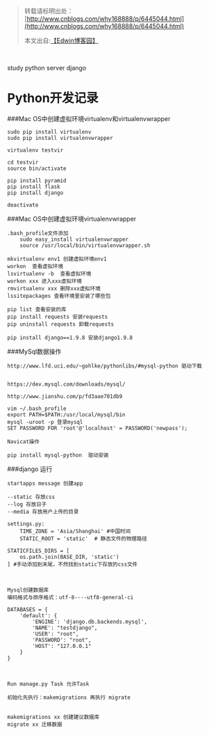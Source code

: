 > 转载请标明出处：
> [http://www.cnblogs.com/why168888/p/6445044.html](http://www.cnblogs.com/why168888/p/6445044.html)
>
>
> 本文出自:[【Edwin博客园】](http://www.cnblogs.com/why168888/)

<br/>



study python server django

# Python开发记录

###Mac OS中创建虚拟环境virtualenv和virtualenvwrapper

```
sudo pip install virtualenv
sudo pip install virtualenvwrapper

virtualenv testvir

cd testvir
source bin/activate

pip install pyramid
pip install flask
pip install django

deactivate
```


###Mac OS中创建虚拟环境virtualenvwrapper

```
.bash_profile文件添加
	sudo easy_install virtualenvwrapper
	source /usr/local/bin/virtualenvwrapper.sh

mkvirtualenv env1 创建虚拟环境env1
workon  查看虚拟环境
lsvirtualenv -b  查看虚拟环境
workon xxx 进入xxx虚拟环境
rmvirtualenv xxx 删除xxx虚拟环境
lssitepackages 查看环境里安装了哪些包

pip list 查看安装的库
pip install requests 安装requests
pip uninstall requests 卸载requests

pip install django==1.9.8 安装django1.9.8
```

###MySql数据操作

```
http://www.lfd.uci.edu/~gohlke/pythonlibs/#mysql-python 驱动下载


https://dev.mysql.com/downloads/mysql/

http://www.jianshu.com/p/fd3aae701db9

vim ~/.bash_profile
export PATH=$PATH:/usr/local/mysql/bin
mysql -uroot -p 登录mysql
SET PASSWORD FOR 'root'@'localhost' = PASSWORD('newpass');

Navicat操作

pip install mysql-python  驱动安装
```


###django 运行

```
startapps message 创建app

--static 存放css
--log 存放日子
--media 存放用户上传的目录

settings.py:
	TIME_ZONE = 'Asia/Shanghai' #中国时间
	STATIC_ROOT = 'static'  # 静态文件的物理路径

STATICFILES_DIRS = [
    os.path.join(BASE_DIR, 'static')
] #手动添加到末尾，不然找到static下存放的css文件



Mysql创建数据库
编码格式与排序格式：utf-8----utf8-general-ci

DATABASES = {
    'default': {
        'ENGINE': 'django.db.backends.mysql',
        'NAME': "testdjango",
        'USER': "root",
        'PASSWORD': "root",
        'HOST': "127.0.0.1"
    }
}



Run manage.py Task 允许Task

初始化先执行：makemigrations 再执行 migrate


makemigrations xx 创建建议数据库
migrate xx 迁移数据

```
